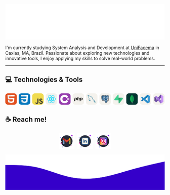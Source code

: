 ![top img](./images/top.svg)

I'm currently studying System Analysis and Development at [UniFacema](https://unifacema.edu.br/) in Caxias, MA, Brazil. Passionate about exploring new technologies and innovative tools, I enjoy applying my skills to solve real-world problems.

---
###

<h2 align="left">💻 Technologies & Tools</h2>

###

<div align="center">
	<picture style="object-position: 250px 125px;">
		<source media="(prefers-color-scheme: dark)" srcset="./icons/skills-dark.svg">
		<img src="./icons/skills-light.svg" alt="Skill Icons">
	</picture>
</div>

###

<h2 align="left">☕ Reach me!</h2>

###

<p align="center" style="display: flex; justify-content: center; gap: 0.5rem;">
  <a href="mailto:usaan.gabriel@gmail.com">
    <picture>
      <source srcset="./icons/gmail.png" media="(prefers-color-scheme: light)">
      <img src="./icons/gmail-dark.png" alt="Email" />
    </picture>
  </a>
  <a href="#">
    <picture>
      <source srcset="./icons/linkedin.png" media="(prefers-color-scheme: light)">
      <img src="./icons/linkedin-dark.png" alt="LinkedIn" />
    </picture>
  </a>
  <a href="#">
    <picture>
      <source srcset="./icons/instagram.png" media="(prefers-color-scheme: light)">
      <img src="./icons/instagram-dark.png" alt="Instagram" />
    </picture>
  </a>
</p>

![bottom img](./images/bottom.svg)
